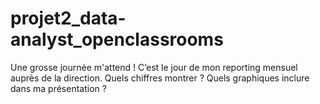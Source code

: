 # projet2_data-analyst_openclassrooms
Une grosse journée m'attend ! C’est le jour de mon reporting mensuel auprès de la direction. Quels chiffres montrer ? Quels graphiques inclure dans ma présentation ?
